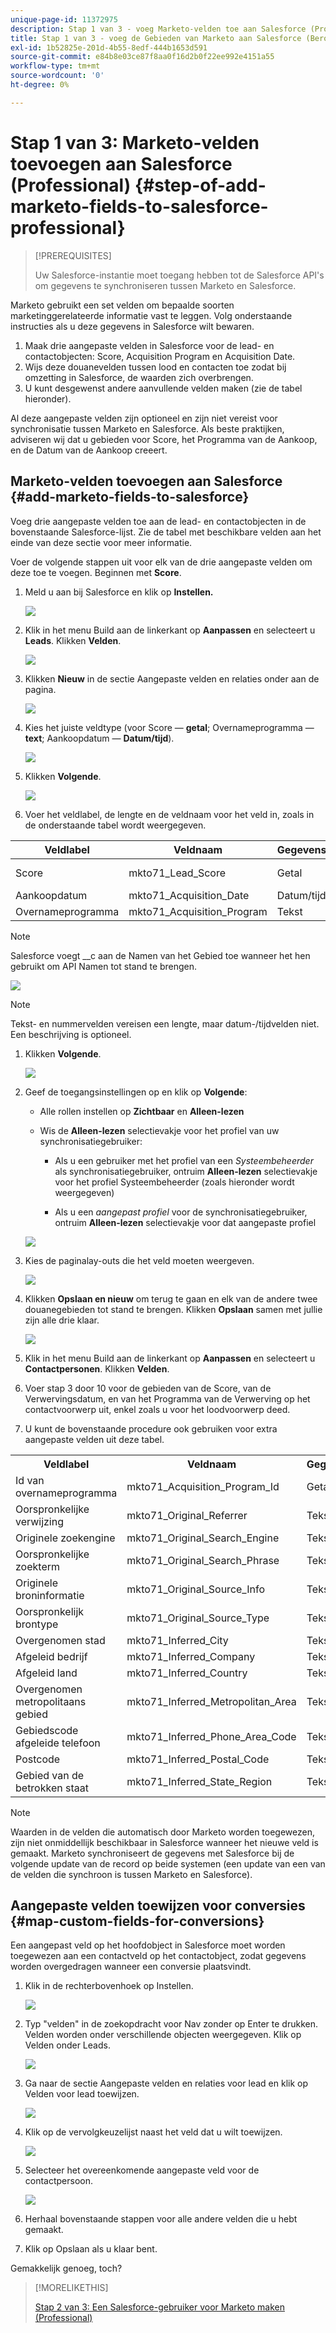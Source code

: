 ```yaml
---
unique-page-id: 11372975
description: Stap 1 van 3 - voeg Marketo-velden toe aan Salesforce (Professional) - Marketo Docs - Productdocumentatie
title: Stap 1 van 3 - voeg de Gebieden van Marketo aan Salesforce (Beroeps) toe
exl-id: 1b52825e-201d-4b55-8edf-444b1653d591
source-git-commit: e84b8e03ce87f8aa0f16d2b0f22ee992e4151a55
workflow-type: tm+mt
source-wordcount: '0'
ht-degree: 0%

---
```


# Stap 1 van 3: Marketo-velden toevoegen aan Salesforce (Professional) {#step-of-add-marketo-fields-to-salesforce-professional}

>[!PREREQUISITES]
>
>Uw Salesforce-instantie moet toegang hebben tot de Salesforce API&#39;s om gegevens te synchroniseren tussen Marketo en Salesforce.

Marketo gebruikt een set velden om bepaalde soorten marketinggerelateerde informatie vast te leggen. Volg onderstaande instructies als u deze gegevens in Salesforce wilt bewaren.

1. Maak drie aangepaste velden in Salesforce voor de lead- en contactobjecten: Score, Acquisition Program en Acquisition Date.
1. Wijs deze douanevelden tussen lood en contacten toe zodat bij omzetting in Salesforce, de waarden zich overbrengen.
1. U kunt desgewenst andere aanvullende velden maken (zie de tabel hieronder).

Al deze aangepaste velden zijn optioneel en zijn niet vereist voor synchronisatie tussen Marketo en Salesforce. Als beste praktijken, adviseren wij dat u gebieden voor Score, het Programma van de Aankoop, en de Datum van de Aankoop creeert.

## Marketo-velden toevoegen aan Salesforce {#add-marketo-fields-to-salesforce}

Voeg drie aangepaste velden toe aan de lead- en contactobjecten in de bovenstaande Salesforce-lijst. Zie de tabel met beschikbare velden aan het einde van deze sectie voor meer informatie.

Voer de volgende stappen uit voor elk van de drie aangepaste velden om deze toe te voegen. Beginnen met **Score**.

1. Meld u aan bij Salesforce en klik op **Instellen.**

   ![](assets/image2016-5-23-13-3a15-3a21.png)

1. Klik in het menu Build aan de linkerkant op **Aanpassen** en selecteert u **Leads**. Klikken **Velden**.

   ![](assets/image2016-5-23-13-3a20-3a5.png)

1. Klikken **Nieuw** in de sectie Aangepaste velden en relaties onder aan de pagina.

   ![](assets/image2016-5-26-14-3a41-3a40.png)

1. Kies het juiste veldtype (voor Score — **getal**; Overnameprogramma — **text**; Aankoopdatum — **Datum/tijd**).

   ![](assets/choose-field-type-2-hand.png)

1. Klikken **Volgende**.

   ![](assets/image2016-5-26-14-3a51-3a14.png)

1. Voer het veldlabel, de lengte en de veldnaam voor het veld in, zoals in de onderstaande tabel wordt weergegeven.

<table> 
 <thead> 
  <tr> 
   <th> 
    <div>
      Veldlabel 
    </div></th> 
   <th> 
    <div>
      Veldnaam 
    </div></th> 
   <th> 
    <div>
      Gegevenstype 
    </div></th> 
   <th> 
    <div>
      Veldkenmerken 
    </div></th> 
  </tr> 
 </thead> 
 <tbody> 
  <tr> 
   <td>Score</td> 
   <td>mkto71_Lead_Score</td> 
   <td>Getal</td> 
   <td>Lengte 10<br>Decimalen 0 </td> 
  </tr> 
  <tr> 
   <td>Aankoopdatum</td> 
   <td>mkto71_Acquisition_Date</td> 
   <td>Datum/tijd</td> 
   <td> </td> 
  </tr> 
  <tr> 
   <td>Overnameprogramma</td> 
   <td>mkto71_Acquisition_Program</td> 
   <td>Tekst</td> 
   <td>Lengte 255</td> 
  </tr> 
 </tbody> 
</table>

>[!NOTE]
>
>Salesforce voegt __c aan de Namen van het Gebied toe wanneer het hen gebruikt om API Namen tot stand te brengen.

![](assets/image2016-5-26-14-3a55-3a33.png)

>[!NOTE]
>
>Tekst- en nummervelden vereisen een lengte, maar datum-/tijdvelden niet. Een beschrijving is optioneel.

1. Klikken **Volgende**.

   ![](assets/image2016-5-23-14-3a50-3a5.png)

1. Geef de toegangsinstellingen op en klik op **Volgende**:

   * Alle rollen instellen op **Zichtbaar** en **Alleen-lezen**

   * Wis de **Alleen-lezen** selectievakje voor het profiel van uw synchronisatiegebruiker:

      * Als u een gebruiker met het profiel van een _Systeembeheerder_ als synchronisatiegebruiker, ontruim **Alleen-lezen** selectievakje voor het profiel Systeembeheerder (zoals hieronder wordt weergegeven)

      * Als u een _aangepast profiel_ voor de synchronisatiegebruiker, ontruim **Alleen-lezen** selectievakje voor dat aangepaste profiel

   ![](assets/image2016-6-30-9-3a25-3a4.png)

1. Kies de paginalay-outs die het veld moeten weergeven.

   ![](assets/image2016-5-26-15-3a14-3a45.png)

1. Klikken **Opslaan en nieuw** om terug te gaan en elk van de andere twee douanegebieden tot stand te brengen. Klikken **Opslaan** samen met jullie zijn alle drie klaar.

   ![](assets/image2016-5-23-15-3a8-3a43.png)

1. Klik in het menu Build aan de linkerkant op **Aanpassen** en selecteert u **Contactpersonen**. Klikken **Velden**.
1. Voer stap 3 door 10 voor de gebieden van de Score, van de Verwervingsdatum, en van het Programma van de Verwerving op het contactvoorwerp uit, enkel zoals u voor het loodvoorwerp deed.
1. U kunt de bovenstaande procedure ook gebruiken voor extra aangepaste velden uit deze tabel.

<table> 
 <tbody> 
  <tr> 
   <th>Veldlabel</th> 
   <th>Veldnaam</th> 
   <th>Gegevenstype</th> 
   <th>Veldkenmerken</th> 
  </tr> 
  <tr> 
   <td>Id van overnameprogramma</td> 
   <td>mkto71_Acquisition_Program_Id</td> 
   <td>Getal</td> 
   <td>Lengte 18<br>Decimalen 0 </td> 
  </tr> 
  <tr> 
   <td>Oorspronkelijke verwijzing</td> 
   <td>mkto71_Original_Referrer</td> 
   <td>Tekst</td> 
   <td>Lengte 255</td> 
  </tr> 
  <tr> 
   <td>Originele zoekengine</td> 
   <td>mkto71_Original_Search_Engine</td> 
   <td>Tekst</td> 
   <td>Lengte 255</td> 
  </tr> 
  <tr> 
   <td>Oorspronkelijke zoekterm</td> 
   <td>mkto71_Original_Search_Phrase</td> 
   <td>Tekst</td> 
   <td>Lengte 255</td> 
  </tr> 
  <tr> 
   <td>Originele broninformatie</td> 
   <td>mkto71_Original_Source_Info</td> 
   <td>Tekst</td> 
   <td>Lengte 255</td> 
  </tr> 
  <tr> 
   <td>Oorspronkelijk brontype</td> 
   <td>mkto71_Original_Source_Type</td> 
   <td>Tekst</td> 
   <td>Lengte 255</td> 
  </tr> 
  <tr> 
   <td>Overgenomen stad</td> 
   <td>mkto71_Inferred_City</td> 
   <td>Tekst</td> 
   <td>Lengte 255</td> 
  </tr> 
  <tr> 
   <td>Afgeleid bedrijf</td> 
   <td>mkto71_Inferred_Company</td> 
   <td>Tekst</td> 
   <td>Lengte 255</td> 
  </tr> 
  <tr> 
   <td>Afgeleid land</td> 
   <td>mkto71_Inferred_Country</td> 
   <td>Tekst</td> 
   <td>Lengte 255</td> 
  </tr> 
  <tr> 
   <td>Overgenomen metropolitaans gebied</td> 
   <td>mkto71_Inferred_Metropolitan_Area</td> 
   <td>Tekst</td> 
   <td>Lengte 255</td> 
  </tr> 
  <tr> 
   <td>Gebiedscode afgeleide telefoon</td> 
   <td>mkto71_Inferred_Phone_Area_Code</td> 
   <td>Tekst</td> 
   <td>Lengte 255</td> 
  </tr> 
  <tr> 
   <td>Postcode</td> 
   <td>mkto71_Inferred_Postal_Code</td> 
   <td>Tekst</td> 
   <td>Lengte 255</td> 
  </tr> 
  <tr> 
   <td>Gebied van de betrokken staat</td> 
   <td>mkto71_Inferred_State_Region</td> 
   <td>Tekst</td> 
   <td>Lengte 255</td> 
  </tr> 
 </tbody> 
</table>

>[!NOTE]
>
>Waarden in de velden die automatisch door Marketo worden toegewezen, zijn niet onmiddellijk beschikbaar in Salesforce wanneer het nieuwe veld is gemaakt. Marketo synchroniseert de gegevens met Salesforce bij de volgende update van de record op beide systemen (een update van een van de velden die synchroon is tussen Marketo en Salesforce).

## Aangepaste velden toewijzen voor conversies  {#map-custom-fields-for-conversions}

Een aangepast veld op het hoofdobject in Salesforce moet worden toegewezen aan een contactveld op het contactobject, zodat gegevens worden overgedragen wanneer een conversie plaatsvindt.

1. Klik in de rechterbovenhoek op Instellen.

   ![](assets/image2016-5-26-16-3a34-3a0.png)

1. Typ &quot;velden&quot; in de zoekopdracht voor Nav zonder op Enter te drukken. Velden worden onder verschillende objecten weergegeven. Klik op Velden onder Leads.

   ![](assets/image2016-5-26-16-3a36-3a32.png)

1. Ga naar de sectie Aangepaste velden en relaties voor lead en klik op Velden voor lead toewijzen.

   ![](assets/image2016-5-26-16-3a39-3a29.png)

1. Klik op de vervolgkeuzelijst naast het veld dat u wilt toewijzen.

   ![](assets/image2016-5-26-16-3a49-3a53.png)

1. Selecteer het overeenkomende aangepaste veld voor de contactpersoon.

   ![](assets/image2016-5-26-16-3a56-3a23.png)

1. Herhaal bovenstaande stappen voor alle andere velden die u hebt gemaakt.

1. Klik op Opslaan als u klaar bent.

Gemakkelijk genoeg, toch?

>[!MORELIKETHIS]
>
>[Stap 2 van 3: Een Salesforce-gebruiker voor Marketo maken (Professional)](/help/marketo/product-docs/crm-sync/salesforce-sync/setup/professional-edition/step-2-of-3-create-a-salesforce-user-for-marketo-professional.md)
